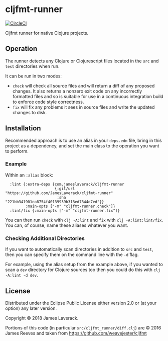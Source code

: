 # cljfmt-runner

[![CircleCI](https://circleci.com/gh/JamesLaverack/cljfmt-runner.svg?style=svg)](https://circleci.com/gh/JamesLaverack/cljfmt-runner)

Cljfmt runner for native Clojure projects.

## Operation

The runner detects any Clojure or Clojurescript files located in the `src` and `test` directories when run.

It can be run in two modes:

* `check` will check all source files and will return a diff of any proposed changes. It also returns a nonzero exit code on any incorrectly formatted files and so is suitable for use in a continuous integration build to enforce code style correctness.
* `fix` will fix any problems it sees in source files and write the updated changes to disk.

## Installation

Recommended approach is to use an alias in your `deps.edn` file, bring in this project as a dependency, and set the main class to the operation you want to perform.

### Example

Within an `:alias` block:

``` edn
  :lint {:extra-deps {com.jameslaverack/cljfmt-runner
                      {:git/url "https://github.com/JamesLaverack/cljfmt-runner"
                       :sha "221bb341901ea8754f40139939b318ed7344d7ed"}}
         :main-opts ["-m" "cljfmt-runner.check"]}
  :lint/fix {:main-opts ["-m" "cljfmt-runner.fix"]}
```

You can then run `check` with `clj -A:lint` and `fix` with `clj -A:lint:lint/fix`. You can, of course, name these aliases whatever you want.

### Checking Additional Directories

If you want to automatically scan directories in addition to `src` and `test`, then you can specify them on the command line with the `-d` flag.

For example, using the alias setup from the example above, if you wanted to scan a `dev` directory for Clojure sources too then you could do this with `clj -A:lint -d dev`.

## License

Distributed under the Eclipse Public License either version 2.0 or (at your option) any later version.

Copyright © 2018 James Laverack.

Portions of this code (in particular `src/cljfmt_runner/diff.clj`) are © 2016 James Reeves and taken from https://github.com/weavejester/cljfmt

